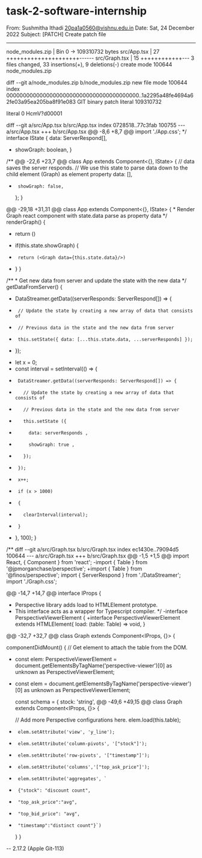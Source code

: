 # task-2-software-internship
From: Sushmitha Ithadi <20pa1a0560@vishnu.edu.in>
Date: Sat, 24 December 2022
Subject: [PATCH] Create patch file


---
 node_modules.zip | Bin 0 -> 109310732 bytes
 src/App.tsx      |  27 +++++++++++++++++++++------
 src/Graph.tsx    |  15 ++++++++++++---
 3 files changed, 33 insertions(+), 9 deletions(-)
 create mode 100644 node_modules.zip

diff --git a/node_modules.zip b/node_modules.zip
new file mode 100644
index 0000000000000000000000000000000000000000..1a2295a48fe4694a62fe03a95ea205ba8f91e083
GIT binary patch
literal 109310732

literal 0
HcmV?d00001

diff --git a/src/App.tsx b/src/App.tsx
index 0728518..77c3fab 100755
--- a/src/App.tsx
+++ b/src/App.tsx
@@ -8,6 +8,7 @@ import './App.css';
  */
 interface IState {
   data: ServerRespond[],
+  showGraph: boolean,
 }
 
 /**
@@ -22,6 +23,7 @@ class App extends Component<{}, IState> {
       // data saves the server responds.
       // We use this state to parse data down to the child element (Graph) as element property
       data: [],
+      showGraph: false,
     };
   }
 
@@ -29,18 +31,31 @@ class App extends Component<{}, IState> {
    * Render Graph react component with state.data parse as property data
    */
   renderGraph() {
-    return (<Graph data={this.state.data}/>)
+    if(this.state.showGraph) {
+      return (<Graph data={this.state.data}/>)
+    }
   }
 
   /**
    * Get new data from server and update the state with the new data
    */
   getDataFromServer() {
-    DataStreamer.getData((serverResponds: ServerRespond[]) => {
-      // Update the state by creating a new array of data that consists of
-      // Previous data in the state and the new data from server
-      this.setState({ data: [...this.state.data, ...serverResponds] });
-    });
+    let x = 0;
+    const interval = setInterval(() => {
+      DataStreamer.getData((serverResponds: ServerRespond[]) => {
+        // Update the state by creating a new array of data that consists of
+        // Previous data in the state and the new data from server
+        this.setState ({
+          data: serverResponds ,
+          showGraph: true ,
+        });
+      });
+      x++;
+      if (x > 1000)
+      {
+        clearInterval(interval);
+      } 
+    }, 100);
   }
 
   /**
diff --git a/src/Graph.tsx b/src/Graph.tsx
index ec1430e..79094d5 100644
--- a/src/Graph.tsx
+++ b/src/Graph.tsx
@@ -1,5 +1,5 @@
 import React, { Component } from 'react';
-import { Table } from '@jpmorganchase/perspective';
+import { Table } from '@finos/perspective';
 import { ServerRespond } from './DataStreamer';
 import './Graph.css';
 
@@ -14,7 +14,7 @@ interface IProps {
  * Perspective library adds load to HTMLElement prototype.
  * This interface acts as a wrapper for Typescript compiler.
  */
-interface PerspectiveViewerElement {
+interface PerspectiveViewerElement extends HTMLElement{
   load: (table: Table) => void,
 }
 
@@ -32,7 +32,7 @@ class Graph extends Component<IProps, {}> {
 
   componentDidMount() {
     // Get element to attach the table from the DOM.
-    const elem: PerspectiveViewerElement = document.getElementsByTagName('perspective-viewer')[0] as unknown as PerspectiveViewerElement;
+    const elem = document.getElementsByTagName('perspective-viewer')[0] as unknown as PerspectiveViewerElement;
 
     const schema = {
       stock: 'string',
@@ -49,6 +49,15 @@ class Graph extends Component<IProps, {}> {
 
       // Add more Perspective configurations here.
       elem.load(this.table);
+      elem.setAttribute('view', 'y_line');
+      elem.setAttribute('column-pivots', '["stock"]');
+      elem.setAttribute('row-pivots', '["timestamp"]');
+      elem.setAttribute('columns','["top_ask_price"]');
+      elem.setAttribute('aggregates', `
+      {"stock": "discount count",
+      "top_ask_price":"avg",
+      "top_bid_price": "avg",
+      "timestamp":"distinct count"}`)
     }
   }
 
-- 
2.17.2 (Apple Git-113)
